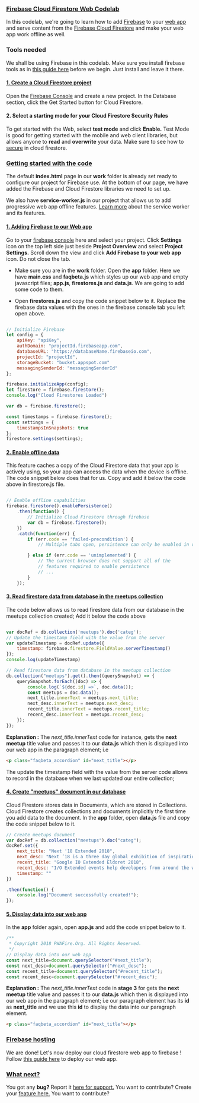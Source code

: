 ### [Firebase Cloud Firestore Web Codelab](https://pwafire.org/developer/codelabs/firestore-for-web)
In this codelab, we're going to learn how to add [Firebase](https://firebase.google.com/docs/) to your [web app](https://pwafire.org/developer/codelabs/pwafire/) and serve content from the [Firebase Cloud Firestore](https://firebase.google.com/docs/firestore/) and make your web app work offline as well.

### Tools needed
We shall be using Firebase in this codelab. Make sure you install firebase tools as in [this guide here](https://pwafire.org/developer/codelabs/firebase-hosting-web/#add-firebase) before we begin. Just install and leave it there.

#### [1. Create a Cloud Firestore project](https://console.firebase.google.com/)
Open the [Firebase Console](https://console.firebase.google.com/) and create a new project. In the Database section, click the Get Started button for Cloud Firestore.

#### 2. Select a starting mode for your Cloud Firestore Security Rules
To get started with the Web, select **test mode** and click **Enable.** Test Mode is good for getting started with the mobile and web client libraries, but allows anyone to **read** and **overwrite** your data. Make sure to see how to [secure](https://firebase.google.com/docs/firestore/quickstart?authuser=0#secure_your_data) in cloud firestore.

### [Getting started with the code](https://pwafire.org/developer/codelabs/firestore-for-web)
The default **index.html** page in our **work** folder is already set ready to configure our project for Firebase use. At the bottom of our page, we have added the Firebase and Cloud Firestore libraries we need to set up.

We also have **service-worker.js** in our project that allows us to add progressive web app offline features. [Learn more](https://pwafire.org/developer/codelabs/pwafire/#sw-config) about the service worker and its features.

#### [1. Adding Firebase to our Web app](https://console.firebase.google.com)
Go to your [firebase console](https://console.firebase.google.com) here and select your project. Click **Settings** icon on the top left side just beside **Project Overview** and select **Project Settings.** Scroll down the view and click **Add Firebase to your web app** icon. Do not close the tab.

- Make sure you are in the **work** folder. Open the **app** folder. Here we have **main.css** and **faqbeta.js** which styles up our web app and empty javascript files; **app.js**, **firestores.js** and **data.js**. We are going to add some code to them.

- Open **firestores.js** and copy the code snippet below to it. Replace the firebase data values with the ones in the firebase console tab you left open above.

```javascript

// Initialize Firebase
let config = {
    apiKey: "apiKey",
    authDomain: "projectId.firebaseapp.com",
    databaseURL: "https://databaseName.firebaseio.com",
    projectId: "projectId",
    storageBucket: "bucket.appspot.com"
    messagingSenderId: "messagingSenderId"
};

firebase.initializeApp(config);
let firestore = firebase.firestore();
console.log("Cloud Firestores Loaded")

var db = firebase.firestore();

const timestamps = firebase.firestore();
const settings = {
    timestampsInSnapshots: true
};
firestore.settings(settings);

```
#### [2. Enable offline data]()
This feature caches a copy of the Cloud Firestore data that your app is actively using, so your app can access the data when the device is offline. The code snippet below does that for us. Copy and add it below the code above in firestore.js file.

```javascript

// Enable offline capabilities
firebase.firestore().enablePersistence()
    .then(function() {
        // Initialize Cloud Firestore through firebase
        var db = firebase.firestore();
    })
    .catch(function(err) {
        if (err.code == 'failed-precondition') {
            // Multiple tabs open, persistence can only be enabled in one tab at a a time.

        } else if (err.code == 'unimplemented') {
            // The current browser does not support all of the
            // features required to enable persistence
            // ...
        }
    });

```
#### [3. Read firestore data from database in the meetups collection]()

The code below allows us to read firestore data from our database in the meetups collection created; Add it below the code above

```javascript

var docRef = db.collection('meetups').doc('categ');
// Update the timestamp field with the value from the server
var updateTimestamp = docRef.update({
    timestamp: firebase.firestore.FieldValue.serverTimestamp()
});
console.log(updateTimestamp)

// Read firestore data from database in the meetups collection
db.collection("meetups").get().then((querySnapshot) => {
    querySnapshot.forEach((doc) => {
        console.log(`${doc.id} =>`, doc.data());
        const meetups = doc.data();
        next_title.innerText = meetups.next_title;
        next_desc.innerText = meetups.next_desc;
        recent_title.innerText = meetups.recent_title;
        recent_desc.innerText = meetups.recent_desc;
    });
});

```

**Explanation :** The *next_title.innerText* code for instance, gets the **next meetup** title value and passes it to our **data.js** which then is displayed into our web app in the paragraph element; i.e 

```html 
<p class="faqbeta_accordion" id="next_title"></p>
```
The update the timestamp field with the value from the server code allows to record in the database when we last updated our entire collection;

#### [4. Create "meetups" document in our database]()
Cloud Firestore stores data in Documents, which are stored in Collections. Cloud Firestore creates collections and documents implicitly the first time you add data to the document. In the **app** folder, open **data.js** file and copy the code snippet below to it.

```javascript
// Create meetups document
var docRef = db.collection("meetups").doc("categ");
docRef.set({
    next_title: "Next '18 Extended 2018",
    next_desc: "Next ’18 is a three day global exhibition of inspiration, innovation, and education where we learn from one another how the cloud can transform how we work and power everyone’s successes.",
    recent_title: "Google IO Extended Eldoret 2018",
    recent_desc: "I/O Extended events help developers from around the world take part in the I/O experience from wherever they are. We had Talks, Hands-on sessions and I/O 18 Recap viewing",
    timestamp: ""
})

.then(function() {
    console.log("Document successfully created!");
});

```
#### [5. Display data into our web app]()
In the **app** folder again, open **app.js** and add the code snippet below to it.

```javascript
/**
 * Copyright 2018 PWAFire.Org. All Rights Reserved.
 */
// Display data into our web app
const next_title=document.querySelector("#next_title");
const next_desc=document.querySelector("#next_desc");
const recent_title=document.querySelector("#recent_title");
const recent_desc=document.querySelector("#recent_desc");

```
**Explanation :** The *next_title.innerText* code in **stage 3** for gets the **next meetup** title value and passes it to our **data.js** which then is displayed into our web app in the paragraph element; i.e our paragraph element has its **id** as **next_title** and we use this **id** to display the data into our paragraph element.

```html 
<p class="faqbeta_accordion" id="next_title"></p>
```
### [Firebase hosting](https://pwafire.org/developer/codelabs/firebase-hosting-web/#firebase-hosting)
We are done! Let's now deploy our cloud firestore web app to firebase ! Follow [this guide here](https://pwafire.org/developer/codelabs/firebase-hosting-web/#firebase-hosting) to deploy our web app.

### [What next?]()
You got any **bug?** Report it [here for support.](https://github.com/mayeedwin/firestore/issues/new) You want to contribute? Create your [feature here.](https://github.com/mayeedwin/firestore/issues/new) You want to contribute?


